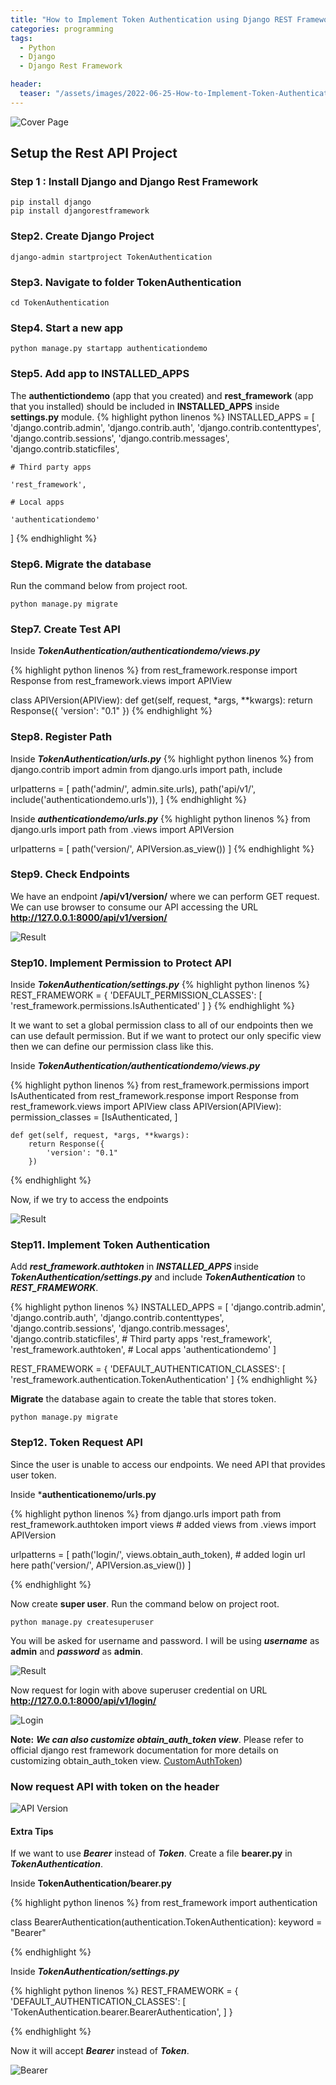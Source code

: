 ```yaml
---
title: "How to Implement Token Authentication using Django REST Framework"
categories: programming
tags:
  - Python
  - Django
  - Django Rest Framework

header:
  teaser: "/assets/images/2022-06-25-How-to-Implement-Token-Authentication-using-Django-REST-Framework/cover.PNG"
---
```


![Cover Page](/assets/images/2022-06-25-How-to-Implement-Token-Authentication-using-Django-REST-Framework/cover.PNG)

## Setup the Rest API Project

### Step 1 : Install Django and Django Rest Framework

    pip install django
    pip install djangorestframework

### Step2. Create Django Project

    django-admin startproject TokenAuthentication

### Step3. Navigate to folder TokenAuthentication

    cd TokenAuthentication

### Step4. Start a new app

    python manage.py startapp authenticationdemo

### Step5. Add app to INSTALLED_APPS

The **authentictiondemo** (app that you created) and **rest_framework** (app that you installed) should be included in **INSTALLED_APPS** inside **settings.py** module.
{% highlight python linenos %}
INSTALLED_APPS = [
    'django.contrib.admin',
    'django.contrib.auth',
    'django.contrib.contenttypes',
    'django.contrib.sessions',
    'django.contrib.messages',
    'django.contrib.staticfiles',

    # Third party apps

    'rest_framework',

    # Local apps

    'authenticationdemo'
]
{% endhighlight %}

### Step6. Migrate the database

Run the command below from project root.

    python manage.py migrate

### Step7. Create Test API

Inside **_TokenAuthentication/authenticationdemo/views.py_**

{% highlight python linenos %}
from rest_framework.response import Response
from rest_framework.views import APIView

class APIVersion(APIView):
    def get(self, request, \*args, \*\*kwargs):
    return Response({
    'version': "0.1"
    })
{% endhighlight %}

### Step8. Register Path

Inside **_TokenAuthentication/urls.py_**
{% highlight python linenos %}
from django.contrib import admin
from django.urls import path, include

urlpatterns = [
    path('admin/', admin.site.urls),
    path('api/v1/', include('authenticationdemo.urls')),
]
{% endhighlight %}

Inside **_authenticationdemo/urls.py_**
{% highlight python linenos %}
from django.urls import path
from .views import APIVersion

urlpatterns = [
    path('version/', APIVersion.as_view())
]
{% endhighlight %}

### Step9. Check Endpoints

We have an endpoint **/api/v1/version/** where we can perform GET request. We can use browser to consume our API accessing the URL **http://127.0.0.1:8000/api/v1/version/**

![Result](/assets/images/2022-06-25-How-to-Implement-Token-Authentication-using-Django-REST-Framework/result.PNG)

### Step10. Implement Permission to Protect API

Inside **_TokenAuthentication/settings.py_**
{% highlight python linenos %}
REST_FRAMEWORK = {
    'DEFAULT_PERMISSION_CLASSES': [
        'rest_framework.permissions.IsAuthenticated'
    ]
}
{% endhighlight %}

It we want to set a global permission class to all of our endpoints then we can use default permission. But if we want to protect our only specific view then we can define our permission class like this.

Inside **_TokenAuthentication/authenticationdemo/views.py_**

{% highlight python linenos %}
from rest_framework.permissions import IsAuthenticated
from rest_framework.response import Response
from rest_framework.views import APIView
class APIVersion(APIView):
    permission_classes = [IsAuthenticated, ]

    def get(self, request, *args, **kwargs):
        return Response({
            'version': "0.1"
        })

{% endhighlight %}

Now, if we try to access the endpoints

![Result](/assets/images/2022-06-25-How-to-Implement-Token-Authentication-using-Django-REST-Framework/result2.PNG)

### Step11. Implement Token Authentication
Add ***rest_framework.authtoken*** in ***INSTALLED_APPS*** inside **_TokenAuthentication/settings.py_** and include ***TokenAuthentication*** to ***REST_FRAMEWORK***.

{% highlight python linenos %}
INSTALLED_APPS = [
    'django.contrib.admin',
    'django.contrib.auth',
    'django.contrib.contenttypes',
    'django.contrib.sessions',
    'django.contrib.messages',
    'django.contrib.staticfiles',
    # Third party apps
    'rest_framework',
    'rest_framework.authtoken',
    # Local apps
    'authenticationdemo'
]

REST_FRAMEWORK = {
    'DEFAULT_AUTHENTICATION_CLASSES': [
        'rest_framework.authentication.TokenAuthentication'
    ]
{% endhighlight %}

**Migrate** the database again to create the table that stores token.

    python manage.py migrate

### Step12. Token Request API
Since the user is unable to access our endpoints. We need API that provides user token.

Inside ***authenticationemo/urls.py**

{% highlight python linenos %}
from django.urls import path
from rest_framework.authtoken import views  # added views
from .views import APIVersion

urlpatterns = [
    path('login/', views.obtain_auth_token),  # added login url here
    path('version/', APIVersion.as_view())
]

{% endhighlight %}

Now create **super user**. Run the command below on project root.

    python manage.py createsuperuser

You will be asked for username and password. I will be using ***username*** as **admin** and ***password*** as **admin**.

![Result](/assets/images/2022-06-25-How-to-Implement-Token-Authentication-using-Django-REST-Framework/superuser.PNG)

Now request for login with above superuser credential on URL **http://127.0.0.1:8000/api/v1/login/**

![Login](/assets/images/2022-06-25-How-to-Implement-Token-Authentication-using-Django-REST-Framework/login.PNG)

**Note:**  ***We can also customize obtain_auth_token view***. Please refer to official django rest framework documentation for more details on customizing obtain_auth_token view. [CustomAuthToken](https://www.django-rest-framework.org/api-guide/authentication/#tokenauthentication))

### Now request API with token on the header
![API Version](/assets/images/2022-06-25-How-to-Implement-Token-Authentication-using-Django-REST-Framework/apiversion.PNG)

#### Extra Tips

If we want to use ***Bearer*** instead of ***Token***.  Create a file **bearer.py** in ***TokenAuthentication***.


Inside **TokenAuthentication/bearer.py**

{% highlight python linenos %}
from rest_framework import authentication


class BearerAuthentication(authentication.TokenAuthentication):
    keyword = "Bearer"

{% endhighlight %}

Inside **_TokenAuthentication/settings.py_**

{% highlight python linenos %}
REST_FRAMEWORK = {
    'DEFAULT_AUTHENTICATION_CLASSES': [
        'TokenAuthentication.bearer.BearerAuthentication',
    ]
}

{% endhighlight %}

Now it will accept ***Bearer*** instead of ***Token***.

![Bearer](/assets/images/2022-06-25-How-to-Implement-Token-Authentication-using-Django-REST-Framework/bearer.PNG)
